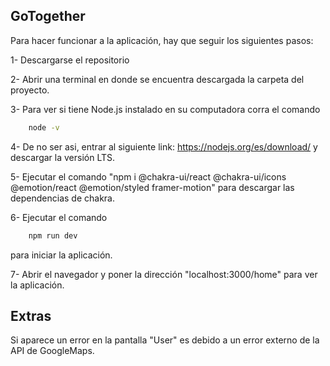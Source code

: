 ## GoTogether

Para hacer funcionar a la aplicación, hay que seguir los siguientes pasos:

1- Descargarse el repositorio

2- Abrir una terminal en donde se encuentra descargada la carpeta del proyecto.

3- Para ver si tiene Node.js instalado en su computadora corra el comando

```bash
    node -v
```
4- De no ser asi, entrar al siguiente link: https://nodejs.org/es/download/ y descargar la versión LTS.

5- Ejecutar el comando "npm i @chakra-ui/react @chakra-ui/icons @emotion/react @emotion/styled framer-motion" para descargar las dependencias de chakra.

6- Ejecutar el comando 
```bash
    npm run dev
```
para iniciar la aplicación.

7- Abrir el navegador y poner la dirección "localhost:3000/home" para ver la aplicación.

## Extras

Si aparece un error en la pantalla "User" es debido a un error externo de la API de GoogleMaps.

